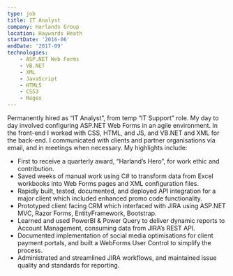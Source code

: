 ```yaml
---
type: job
title: IT Analyst
company: Harlands Group
location: Haywards Heath
startDate: '2016-06'
endDate: '2017-09'
technologies:
    - ASP.NET Web Forms
    - VB.NET
    - XML
    - JavaScript
    - HTML5
    - CSS3
    - Regex
---
```


Permanently hired as “IT Analyst”, from temp “IT Support” role. My day to day involved configuring ASP.NET Web Forms in an agile environment. In the front-end I worked with CSS, HTML, and JS, and VB.NET and XML for the back-end. I communicated with clients and partner organisations via email, and in meetings when necessary. My highlights include:

* First to receive a quarterly award, “Harland’s Hero”, for work ethic and contribution. 
* Saved weeks of manual work using C# to transform data from Excel workbooks into Web Forms pages and XML configuration files. 
* Rapidly built, tested, documented, and deployed API integration for a major client which included enhanced promo code functionality. 
* Prototyped client facing CRM which interfaced with JIRA using ASP.NET MVC, Razor Forms, EntityFramework, Bootstrap. 
* Learned and used PowerBI & Power Query to deliver dynamic reports to Account Management, consuming data from JIRA’s REST API. 
* Documented implementation of social media optimisations for client payment portals, and built a WebForms User Control to simplify the process. 
* Administrated and streamlined JIRA workflows, and maintained issue quality and standards for reporting. 
